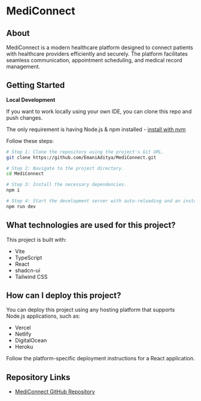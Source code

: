 # MediConnect

## About

MediConnect is a modern healthcare platform designed to connect patients with healthcare providers efficiently and securely. The platform facilitates seamless communication, appointment scheduling, and medical record management.

## Getting Started

**Local Development**

If you want to work locally using your own IDE, you can clone this repo and push changes.

The only requirement is having Node.js & npm installed - [install with nvm](https://github.com/nvm-sh/nvm#installing-and-updating)

Follow these steps:

```sh
# Step 1: Clone the repository using the project's Git URL.
git clone https://github.com/EmaniAditya/MediConnect.git

# Step 2: Navigate to the project directory.
cd MediConnect

# Step 3: Install the necessary dependencies.
npm i

# Step 4: Start the development server with auto-reloading and an instant preview.
npm run dev
```

## What technologies are used for this project?

This project is built with:

- Vite
- TypeScript
- React
- shadcn-ui
- Tailwind CSS

## How can I deploy this project?

You can deploy this project using any hosting platform that supports Node.js applications, such as:

- Vercel
- Netlify
- DigitalOcean
- Heroku

Follow the platform-specific deployment instructions for a React application.

## Repository Links

- [MediConnect GitHub Repository](https://github.com/EmaniAditya/MediConnect.git)
